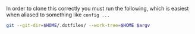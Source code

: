 In order to clone this correctly you must run the following, which is easiest when aliased to something like `config ...`

```bash
git --git-dir=$HOME/.dotfiles/ --work-tree=$HOME $argv
```
